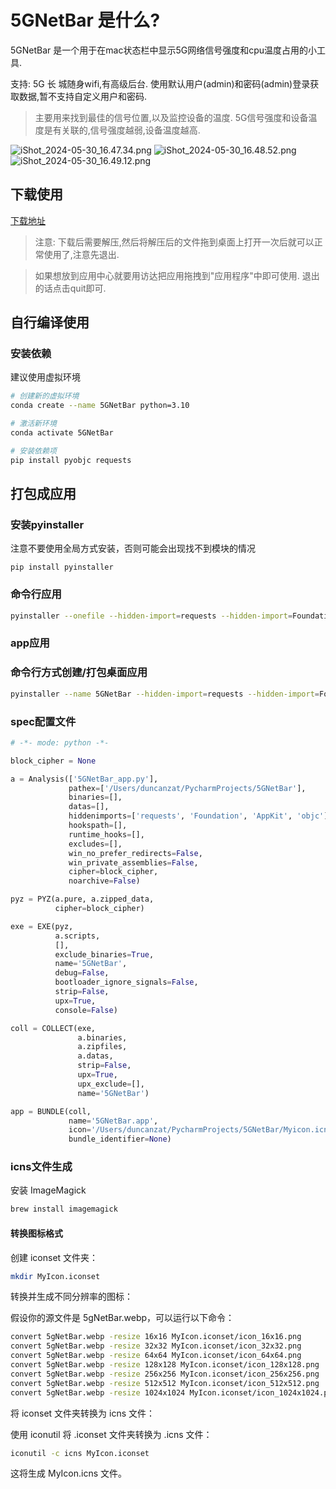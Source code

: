 # 5GNetBar 是什么?
5GNetBar 是一个用于在mac状态栏中显示5G网络信号强度和cpu温度占用的小工具.

支持: 5G 长
城随身wifi,有高级后台.
使用默认用户(admin)和密码(admin)登录获取数据,暂不支持自定义用户和密码.

> 主要用来找到最佳的信号位置,以及监控设备的温度.
> 5G信号强度和设备温度是有关联的,信号强度越弱,设备温度越高.

![iShot_2024-05-30_16.47.34.png](media%2FiShot_2024-05-30_16.47.34.png)
![iShot_2024-05-30_16.48.52.png](media%2FiShot_2024-05-30_16.48.52.png)
![iShot_2024-05-30_16.49.12.png](media%2FiShot_2024-05-30_16.49.12.png)

## 下载使用
[下载地址](https://github.com/lvusyy/5GNetBar/releases/tag/v1.0.8.3)
> 注意: 下载后需要解压,然后将解压后的文件拖到桌面上打开一次后就可以正常使用了,注意先退出.
 
>如果想放到应用中心就要用访达把应用拖拽到"应用程序"中即可使用.
退出的话点击quit即可.


## 自行编译使用

### 安装依赖
建议使用虚拟环境
```bash
# 创建新的虚拟环境
conda create --name 5GNetBar python=3.10

# 激活新环境
conda activate 5GNetBar

# 安装依赖项
pip install pyobjc requests

```


## 打包成应用
### 安装pyinstaller
注意不要使用全局方式安装，否则可能会出现找不到模块的情况

`pip install pyinstaller`

### 命令行应用
```bash
pyinstaller --onefile --hidden-import=requests --hidden-import=Foundation --hidden-import=AppKit --hidden-import=objc 5GNetBar_app.py
```

### app应用
### 命令行方式创建/打包桌面应用
```bash
pyinstaller --name 5GNetBar --hidden-import=requests --hidden-import=Foundation --hidden-import=AppKit --hidden-import=objc 5GNetBar_app.py
```


### spec配置文件
```python
# -*- mode: python -*-

block_cipher = None

a = Analysis(['5GNetBar_app.py'],
             pathex=['/Users/duncanzat/PycharmProjects/5GNetBar'],
             binaries=[],
             datas=[],
             hiddenimports=['requests', 'Foundation', 'AppKit', 'objc'],
             hookspath=[],
             runtime_hooks=[],
             excludes=[],
             win_no_prefer_redirects=False,
             win_private_assemblies=False,
             cipher=block_cipher,
             noarchive=False)

pyz = PYZ(a.pure, a.zipped_data,
          cipher=block_cipher)

exe = EXE(pyz,
          a.scripts,
          [],
          exclude_binaries=True,
          name='5GNetBar',
          debug=False,
          bootloader_ignore_signals=False,
          strip=False,
          upx=True,
          console=False)

coll = COLLECT(exe,
               a.binaries,
               a.zipfiles,
               a.datas,
               strip=False,
               upx=True,
               upx_exclude=[],
               name='5GNetBar')

app = BUNDLE(coll,
             name='5GNetBar.app',
             icon='/Users/duncanzat/PycharmProjects/5GNetBar/Myicon.icns',
             bundle_identifier=None)
```
### icns文件生成
安装 ImageMagick
```bash
brew install imagemagick
```

#### 转换图标格式
创建 iconset 文件夹：
```bash
mkdir MyIcon.iconset
```

转换并生成不同分辨率的图标：

假设你的源文件是 5gNetBar.webp，可以运行以下命令：

```bash
convert 5gNetBar.webp -resize 16x16 MyIcon.iconset/icon_16x16.png
convert 5gNetBar.webp -resize 32x32 MyIcon.iconset/icon_32x32.png
convert 5gNetBar.webp -resize 64x64 MyIcon.iconset/icon_64x64.png
convert 5gNetBar.webp -resize 128x128 MyIcon.iconset/icon_128x128.png
convert 5gNetBar.webp -resize 256x256 MyIcon.iconset/icon_256x256.png
convert 5gNetBar.webp -resize 512x512 MyIcon.iconset/icon_512x512.png
convert 5gNetBar.webp -resize 1024x1024 MyIcon.iconset/icon_1024x1024.png
```
将 iconset 文件夹转换为 icns 文件：

使用 iconutil 将 .iconset 文件夹转换为 .icns 文件：

```bash
iconutil -c icns MyIcon.iconset
```

这将生成 MyIcon.icns 文件。